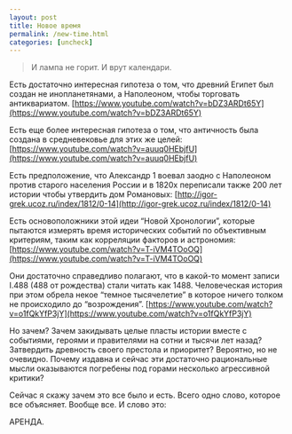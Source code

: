 ```yaml
---
layout: post
title: Новое время
permalink: /new-time.html
categories: [uncheck]
---
```


> И лампа не горит. И врут календари.

Есть достаточно интересная гипотеза о том, что древний Египет был создан не инопланетянами, а Наполеоном, чтобы торговать антиквариатом. [https://www.youtube.com/watch?v=bDZ3ARDt65Y](https://www.youtube.com/watch?v=bDZ3ARDt65Y)

Есть еще более интересная гипотеза о том, что античность была создана в средневековье для этих же целей: [https://www.youtube.com/watch?v=auuq0HEbjfU](https://www.youtube.com/watch?v=auuq0HEbjfU)

Есть предположение, что Александр 1 воевал заодно с Наполеоном против старого населения России и в 1820х переписали также 200 лет истории чтобы утвердить дом Романовых: [http://igor-grek.ucoz.ru/index/1812/0-14](http://igor-grek.ucoz.ru/index/1812/0-14)

Есть основоположники этой идеи “Новой Хронологии”, которые пытаются измерять время  исторических событий по объективным критериям, таким как корреляции факторов и астрономия: [https://www.youtube.com/watch?v=T-iVM4TOoOQ](https://www.youtube.com/watch?v=T-iVM4TOoOQ)

Они достаточно справедливо полагают, что в какой-то момент записи I.488 (488 от рождества) стали читать как 1488. Человеческая история при этом обрела некое “темное тысячелетие” в которое ничего толком не происходило до “возрождения”. 
[https://www.youtube.com/watch?v=o1fQkYfP3jY](https://www.youtube.com/watch?v=o1fQkYfP3jY)

Но зачем? Зачем закидывать целые пласты истории вместе с событиями, героями и правителями на сотни и тысячи лет назад? Затвердить древность своего престола и приоритет? Вероятно, но не очевидно. Почему издавна и сейчас эти достаточно рациональные мысли оказываются погребены под горами несколько агрессивной критики?

Сейчас я скажу зачем это все было и есть. Всего одно слово, которое все объясняет. Вообще все. И слово это:

АРЕНДА.
